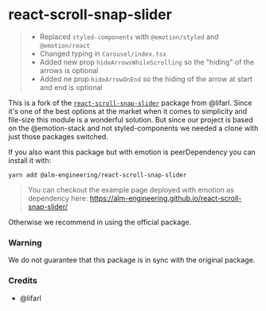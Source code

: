 # react-scroll-snap-slider

> - Replaced `styled-components` with `@emotion/styled` and `@emotion/react`
> - Changed typing in `Carousel/index.tsx`
> - Added new prop `hideArrowsWhileScrolling` so the "hiding" of the arrows is optional
> - Added ne prop `hideArrowOnEnd` so the hiding of the arrow at start and end is optional

This is a fork of the [`react-scroll-snap-slider`](https://github.com/lifarl/react-scroll-snap-slider) package from @lifarl.
Since it's one of the best options at the market when it comes to simplicity and file-size this module is a wonderful solution.
But since our project is based on the @emotion-stack and not styled-components we needed a clone with just those packages switched.

If you also want this package but with emotion is peerDependency you can install it with:

```
yarn add @alm-engineering/react-scroll-snap-slider
```

> You can checkout the example page deployed with emotion as dependency here: https://alm-engineering.github.io/react-scroll-snap-slider/

Otherwise we recommend in using the official package.

### Warning

We do not guarantee that this package is in sync with the original package.

### Credits

- @lifarl
